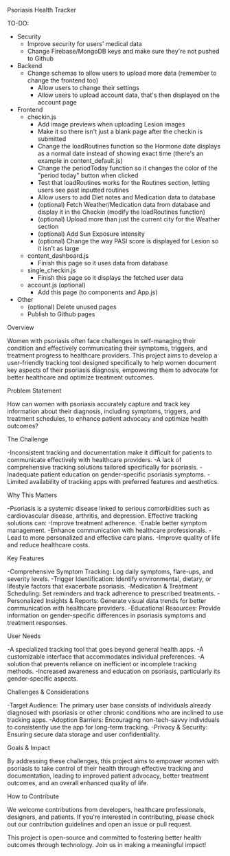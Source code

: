 Psoriasis Health Tracker

TO-DO:
- Security
  - Improve security for users' medical data
  - Change Firebase/MongoDB keys and make sure they're not pushed to Github
- Backend
  - Change schemas to allow users to upload more data (remember to change the frontend too)
    - Allow users to change their settings
    - Allow users to upload account data, that's then displayed on the account page
- Frontend
  - checkin.js
    - Add image previews when uploading Lesion images
    - Make it so there isn't just a blank page after the checkin is submitted
    - Change the loadRoutines function so the Hormone date displays as a normal date instead of showing exact time (there's an example in content_default.js)
    - Change the periodToday function so it changes the color of the "period today" button when clicked
    - Test that loadRoutines works for the Routines section, letting users see past inputted routines
    - Allow users to add Diet notes and Medication data to database
    - (optional) Fetch Weather/Medication data from database and display it in the Checkin (modify the loadRoutines function)
    - (optional) Upload more than just the current city for the Weather section
    - (optional) Add Sun Exposure intensity
    - (optional) Change the way PASI score is displayed for Lesion so it isn't as large
  - content_dashboard.js
    - Finish this page so it uses data from database
  - single_checkin.js
    - Finish this page so it displays the fetched user data
  - account.js (optional)
    - Add this page (to components and App.js)
- Other
  - (optional) Delete unused pages
  - Publish to Github pages

Overview

Women with psoriasis often face challenges in self-managing their condition and effectively communicating their symptoms, triggers, and treatment progress to healthcare providers. This project aims to develop a user-friendly tracking tool designed specifically to help women document key aspects of their psoriasis diagnosis, empowering them to advocate for better healthcare and optimize treatment outcomes.

Problem Statement

How can women with psoriasis accurately capture and track key information about their diagnosis, including symptoms, triggers, and treatment schedules, to enhance patient advocacy and optimize health outcomes?

The Challenge

-Inconsistent tracking and documentation make it difficult for patients to communicate effectively with healthcare providers.
-A lack of comprehensive tracking solutions tailored specifically for psoriasis.
-Inadequate patient education on gender-specific psoriasis symptoms.
-Limited availability of tracking apps with preferred features and aesthetics.

Why This Matters

-Psoriasis is a systemic disease linked to serious comorbidities such as cardiovascular disease, arthritis, and depression. Effective tracking solutions can:
-Improve treatment adherence.
-Enable better symptom management.
-Enhance communication with healthcare professionals.
-Lead to more personalized and effective care plans.
-Improve quality of life and reduce healthcare costs.

Key Features

-Comprehensive Symptom Tracking: Log daily symptoms, flare-ups, and severity levels.
-Trigger Identification: Identify environmental, dietary, or lifestyle factors that exacerbate psoriasis.
-Medication & Treatment Scheduling: Set reminders and track adherence to prescribed treatments.
-Personalized Insights & Reports: Generate visual data trends for better communication with healthcare providers.
-Educational Resources: Provide information on gender-specific differences in psoriasis symptoms and treatment responses.

User Needs

-A specialized tracking tool that goes beyond general health apps.
-A customizable interface that accommodates individual preferences.
-A solution that prevents reliance on inefficient or incomplete tracking methods.
-Increased awareness and education on psoriasis, particularly its gender-specific aspects.

Challenges & Considerations

-Target Audience: The primary user base consists of individuals already diagnosed with psoriasis or other chronic conditions who are inclined to use tracking apps.
-Adoption Barriers: Encouraging non-tech-savvy individuals to consistently use the app for long-term tracking.
-Privacy & Security: Ensuring secure data storage and user confidentiality.

Goals & Impact

By addressing these challenges, this project aims to empower women with psoriasis to take control of their health through effective tracking and documentation, leading to improved patient advocacy, better treatment outcomes, and an overall enhanced quality of life.

How to Contribute

We welcome contributions from developers, healthcare professionals, designers, and patients. If you're interested in contributing, please check out our contribution guidelines and open an issue or pull request.

This project is open-source and committed to fostering better health outcomes through technology. Join us in making a meaningful impact!

